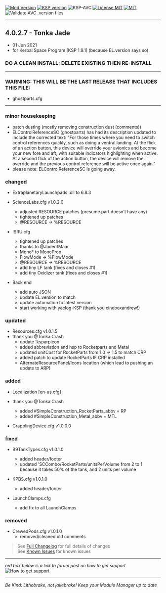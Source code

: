 <!-- ReleaseLayout.md v17.1.4.0
SimpleConstruction! (SC!)
created: 11 Aug 2018
updated: 31 May 2021 -->

[![Mod Version][shield:mod:static]][MOD:forum] 
[![KSP version][shield:ksp:static]][KSP:website] ![KSP-AVC][shield:kspavc] [![License MIT][shield:license]][LINK:license] [![][LOGO:mit]][LINK:license]  
![Validate AVC .version files][shield:avcvalid]  
***  
## 4.0.2.7 - Tonka Jade
 - 01 Jun 2021 
 - for Kerbal Space Program [KSP 1.9.1] (because EL.version says so)  
### DO A CLEAN INSTALL: DELETE EXISTING THEN RE-INSTALL  
***  
  
### WARNING: THIS WILL BE THE LAST RELEASE THAT INCLUDES THIS FILE:  
  - ghostparts.cfg  
***  
  
### minor housekeeping  
- patch dusting (mostly removing construction dust (comments))  
- ELControlReferenceSC (ghostparts) has had its description updated to include the corrected text: "For those times where you need to switch control references quickly, such as doing a ventral landing. At the flick of an action button, this device will override your avionics and become your new fore and aft, with suitable indicators highlighting when active. At a second flick of the action button, the device will remove the override and the previous control reference will be active once again."  
- please note: ELControlReferenceSC is going away.
### changed  
  - ExtraplanetaryLaunchpads .dll to 6.8.3  
     
  - ScienceLabs.cfg v1.0.2.0
     - adjusted RESOURCE patches (presume part doesn't have any)
     - tightened up patches  
     - @RESOURCE -> %RESOURCE  

  - ISRU.cfg
     - tightened up patches  
     - thanks to @JadeofMaar  
     - Mono* to MonoProp  
     - FlowMode -> %FlowMode  
     - @RESOURCE -> %RESOURCE  
     - add tiny LF tank (fixes and closes #1)  
     - add tiny Oxidizer tank (fixes and closes #1)  

  - Back end  
     - add auto JSON  
     - update EL.version to match  
     - update automation to latest version  
     - start working with yaclog-KSP (thank you cineboxandrew!)

### updated
  - Resources.cfg v1.0.1.5
  - thank you @Tonka Crash
     -  update 'ksparpicon'
     - added abbreviation and hsp to Rocketparts and Metal  
     - updated unitCost for RocketParts from 1.0 -> 1.5 to match CRP  
     - added patch to update RocketParts IF CRP installed  
     - AlternateResourcePanel/Icons location (which lead to pushing an update to ARP)  

### added 
  - Localization [en-us.cfg]
  - thank you @Tonka Crash  
     - added #SimpleConstruction_RocketParts_abbv = RP  
     - added #SimpleConstruction_Metal_abbv = MTL  

  - GrapplingDevice.cfg v1.0.0.0

### fixed
  - B9TankTypes.cfg v1.0.1.0
     *  added header/footer
     *  updated 'SCCombo/RocketParts/unitsPerVolume from 2 to 1 because it takes 50% of the tank, and 2 units per volume
     
  - KPBS.cfg v1.0.1.0
     *  added header/footer

   - LaunchClamps.cfg  
     * add fix to all LaunchClamps  
     
### removed
  - CrewedPods.cfg v1.0.1.0
     -  removed/cleaned old comments 
> See [Full Changelog][MOD:changelog] for full details of changes  
> See [Known Issues][MOD:issues] for known issues   
***  

*red box below is a link to forum post on how to get support*  
[![How to get support][image:get-support]][thread:getsupport] 
***

 *Be Kind: Lithobrake, not jakebrake! Keep your Module Manager up to date*  

[MOD:license]:   https://github.com/zer0Kerbal/SimpleConstruction/blob/master/LICENSE
[MOD:issues]:    https://github.com/zer0Kerbal/SimpleConstruction/issues
[MOD:known]:     https://github.com/zer0Kerbal/SimpleConstruction/wiki/Known-Issues
[MOD:forum]:     https://forum.kerbalspaceprogram.com/index.php?/topic/191045-*
[MOD:changelog]: https://raw.githubusercontent.com/zer0Kerbal/SimpleConstruction/master/Changelog.cfg
[KSP:website]:   http://kerbalspaceprogram.com/
[shield:mod:static]:  https://img.shields.io/badge/SimpleConstruction!%20version-4.0.2.7-orange.svg?style=plastic
[shield:code:static]: https://img.shields.io/badge/CODE-%3C.NET%203.5%3E%20%3CUnity%202017.1.3p1%3E%20%3CC%23%3E-blue?style=plastic
[shield:ksp:static]:  https://img.shields.io/badge/KSP%20version-1.9.1-3Cf.svg?style=plastic
[shield:ksp]:        https://img.shields.io/endpoint?url=https://raw.githubusercontent.com/zer0Kerbal/SimpleConstruction/master/json/ksp.json
[shield:mod]:        https://img.shields.io/endpoint?url=https://raw.githubusercontent.com/zer0Kerbal/SimpleConstruction/master/json/mod.json
[shield:mod:latest]: https://img.shields.io/github/v/release/zer0Kerbal/SimpleConstruction?include_prereleases?style=plastic
[shield:license]:    https://img.shields.io/endpoint?url=https://raw.githubusercontent.com/zer0Kerbal/SimpleConstruction/master/json/license.json
[shield:code]:       https://img.shields.io/endpoint?url=https://raw.githubusercontent.com/zer0Kerbal/SimpleConstruction/master/json/code.json  
[shield:kspavc]:     https://img.shields.io/badge/KSP-AVC--supported-brightgreen.svg?style=plastic
[shield:avcvalid]:   https://github.com/zer0Kerbal/SimpleConstruction/workflows/Validate%20AVC%20.version%20files/badge.svg  
[LINK:license]:      https://raw.githubusercontent.com/zer0Kerbal/SimpleConstruction/master/License.txt "MIT"  
[image:get-support]: https://i.postimg.cc/vHP6zmrw/image.png "Click here to be taken to a forum thread on how to get support" 
[thread:getsupport]: https://forum.kerbalspaceprogram.com/index.php?/topic/83212-* "Click here to be taken to a forum thread on how to get support"  
[LOGO:MIT]:          https://i.postimg.cc/bvjfsMP5/MIT-17x17.png "MIT"  

<!--
GPLv2
zer0Kerbal
-->